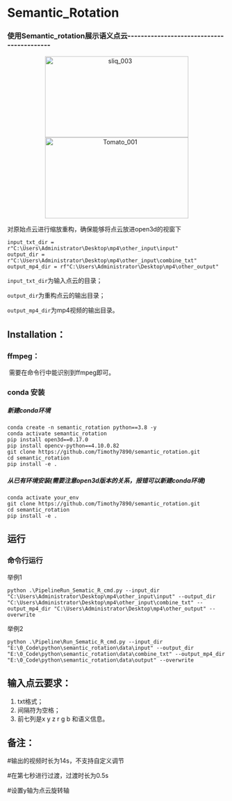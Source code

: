 # Semantic_Rotation



### 使用**Semantic_rotation**展示语义点云------------------------------------------

<div align="center">
  <img src="https://github.com/Timothy7890/semantic_rotation/assets/83215052/33819578-f87b-44cf-9362-6d6bf9a419d1" alt="sliq_003" width="330" height="186">
  <img src="https://github.com/Timothy7890/semantic_rotation/assets/83215052/200239ac-4302-4db1-80e2-f79b2015a523" alt="Tomato_001" width="330" height="186">
</div>

对原始点云进行缩放重构，确保能够将点云放进open3d的视窗下

```
input_txt_dir = r"C:\Users\Administrator\Desktop\mp4\other_input\input"
output_dir = r"C:\Users\Administrator\Desktop\mp4\other_input\combine_txt"
output_mp4_dir = rf"C:\Users\Administrator\Desktop\mp4\other_output"
```

`input_txt_dir`为输入点云的目录；

`output_dir`为重构点云的输出目录；

`output_mp4_dir`为mp4视频的输出目录。



## Installation：

### ffmpeg：

​	需要在命令行中能识别到ffmpeg即可。



### conda 安装

##### 新建conda环境

```
conda create -n semantic_rotation python==3.8 -y
conda activate semantic_rotation
pip install open3d==0.17.0
pip install opencv-python==4.10.0.82
git clone https://github.com/Timothy7890/semantic_rotation.git
cd semantic_rotation
pip install -e .
```

##### 从已有环境安装(需要注意open3d版本的关系，报错可以新建conda环境)

```
conda activate your_env
git clone https://github.com/Timothy7890/semantic_rotation.git
cd semantic_rotation
pip install -e .
```



## 运行

### 命令行运行

举例1

```
python .\PipelineRun_Sematic_R_cmd.py --input_dir "C:\Users\Administrator\Desktop\mp4\other_input\input" --output_dir "C:\Users\Administrator\Desktop\mp4\other_input\combine_txt" --output_mp4_dir "C:\Users\Administrator\Desktop\mp4\other_output" --overwrite
```

举例2

```
python .\Pipeline\Run_Sematic_R_cmd.py --input_dir "E:\0_Code\python\semantic_rotation\data\input" --output_dir "E:\0_Code\python\semantic_rotation\data\combine_txt" --output_mp4_dir "E:\0_Code\python\semantic_rotation\data\output" --overwrite
```





## 输入点云要求：

1. txt格式；
2. 间隔符为空格；
3. 前七列是x y z r g b 和语义信息。



## 备注：

 #输出的视频时长为14s，不支持自定义调节

 #在第七秒进行过渡，过渡时长为0.5s 

 #设置y轴为点云旋转轴



